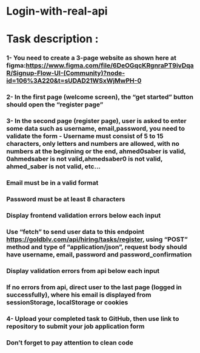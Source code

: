 # Login-with-real-api
# Task description :
### 1- You need to create a 3-page website as shown here at figma:https://www.figma.com/file/6DeOGqcKRgnraPT9ivDqaR/Signup-Flow-UI-(Community)?node-id=106%3A220&t=sUDAD21WSxWjMwPH-0
### 2- In the first page (welcome screen), the “get started” button should open the “register page”
### 3- In the second page (register page), user is asked to enter some data such as username, email,password, you need to validate the form - Username must consist of 5 to 15 characters, only letters and numbers are allowed, with no numbers at the beginning or the end, ahmed0saber is valid, 0ahmedsaber is not valid,ahmedsaber0 is not valid, ahmed_saber is not valid, etc...
### Email must be in a valid format
### Password must be at least 8 characters
### Display frontend validation errors below each input
### Use “fetch” to send user data to this endpoint https://goldblv.com/api/hiring/tasks/register, using “POST” method and type of “application/json”, request body should have username, email, password and password_confirmation 
### Display validation errors from api below each input
### If no errors from api, direct user to the last page (logged in successfully), where his email is displayed from sessionStorage, localStorage or cookies
### 4- Upload your completed task to GitHub, then use link to repository to submit your job application form
### Don’t forget to pay attention to clean code

